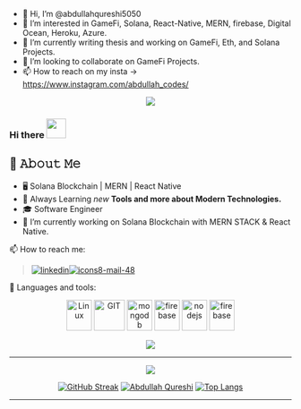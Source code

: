 - 👋 Hi, I’m @abdullahqureshi5050
- 👀 I’m interested in GameFi, Solana, React-Native, MERN, firebase, Digital Ocean, Heroku, Azure.
- 🌱 I’m currently writing thesis and working on GameFi, Eth, and Solana Projects. 
- 💞️ I’m looking to collaborate on GameFi Projects. 
- 📫 How to reach on my insta -> https://www.instagram.com/abdullah_codes/ 

<p align="center">
  <img src= "https://komarev.com/ghpvc/?username=kashan-1&style=for-the-badge">
</p>
<p align="center">
</p>

### Hi there <img src="https://github.com/TheDudeThatCode/TheDudeThatCode/blob/master/Assets/Hi.gif" width="35" />
<p align="center">


## :book: 𝙰𝚋𝚘𝚞𝚝 𝙼𝚎
- 🖥 Solana Blockchain | MERN | React Native
- 🔭 Always Learning <i>new</i> <b> Tools and more about Modern Technologies.</b>
- 🎓 Software Engineer 
- :round_pushpin: I’m currently working on Solana Blockchain with MERN STACK & React Native. 

📫 How to reach me: 
>[![linkedin](https://user-images.githubusercontent.com/75361545/205706651-63e48c3d-3a9e-4a0a-902f-8d05995981eb.png)](https://www.linkedin.com/in/abdullah-qureshi-642260b4/)[![icons8-mail-48](https://user-images.githubusercontent.com/75361545/205708010-1b0de459-a10c-4d44-b649-5005f6038763.png)](URL)

<!--  Tools sections  -->
:stars: Languages and tools:

>
<p align="center">
      <img src="https://www.vectorlogo.zone/logos/linux/linux-icon.svg" alt="Linux" width="45" height="55"/>
      <img src="https://www.vectorlogo.zone/logos/git-scm/git-scm-icon.svg" alt="GIT" width="55" height="55"/>
<!--       <img src="https://www.vectorlogo.zone/logos/amazon_aws/amazon_aws-icon.svg" alt="aws" width="55" height="55"/> -->
<!--       <img src="https://www.vectorlogo.zone/logos/google_cloud/google_cloud-icon.svg" alt="gcp" width="55" height="55"/> -->
<!--       <img src="https://www.vectorlogo.zone/logos/docker/docker-official.svg" alt="docker" width="60" height="50"/> -->
      <img src="https://www.vectorlogo.zone/logos/mongodb/mongodb-icon.svg" alt="mongodb" width="45" height="55"/>
      <img src="https://www.vectorlogo.zone/logos/firebase/firebase-icon.svg" alt="firebase" width="45" height="55"/>
      <img src="https://www.vectorlogo.zone/logos/nodejs/nodejs-icon.svg" alt="nodejs" width="45" height="55"/>
      <img src="https://www.vectorlogo.zone/logos/reactjs/reactjs-icon.svg" alt="firebase" width="45" height="55"/>
</p>

<p align="center">
  <a href="https://skillicons.dev">
    <img src="https://skillicons.dev/icons?i=ts,vscode,js,html,css,nodejs,bootstrap,mongodb,firebase,express&theme=dark" />
  </a>
</p>


---

<p align="center">
      <img src="https://img.shields.io/badge/VSCode-0078D4?style=for-the-badge&logo=visual%20studio%20code&logoColor=white" />
</p> 



<!--  Stats sections  -->
<div align="center">

[![GitHub Streak](https://streak-stats.demolab.com/?user=abdullahqureshi5050)](https://git.io/streak-stats)
[![Abdullah Qureshi](https://github-readme-stats.vercel.app/api?username=abdullahqureshi5050&count_private=true&show_icons=true&theme=dark)]([https://github.com/abdullahqureshi5050/github-readme-stats](https://github.com/abdullahqureshi5050/abdullahqureshi5050)) [![Top Langs](https://github-readme-stats.vercel.app/api/top-langs/?username=abdullahqureshi5050&count_private=true&show_icons=true&theme=dark&layout=compact)]([https://github.com/abdullahqureshi5050/github-readme-stats](https://github.com/abdullahqureshi5050/abdullahqureshi5050))


</div>


<!--  Snake Matrics  -->
---    
